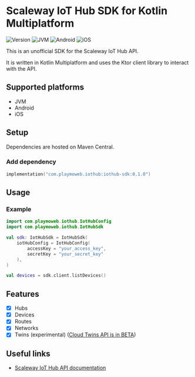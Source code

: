 # Scaleway IoT Hub SDK for Kotlin Multiplatform

![Version](https://img.shields.io/badge/version-0.1.0-green)
![JVM](https://img.shields.io/badge/platform-jvm-orange)
![Android](https://img.shields.io/badge/platform-android-orange)
![iOS](https://img.shields.io/badge/platform-ios-orange)

This is an unofficial SDK for the Scaleway IoT Hub API. 

It is written in Kotlin Multiplatform and uses the Ktor client library to interact with the API.

## Supported platforms

- JVM
- Android
- iOS

## Setup

Dependencies are hosted on Maven Central.

### Add dependency

```kotlin
implementation("com.playmoweb.iothub:iothub-sdk:0.1.0")
```

## Usage

### Example

```kotlin
import com.playmoweb.iothub.IotHubConfig
import com.playmoweb.iothub.IotHubSdk

val sdk: IotHubSdk = IotHubSdk(
    iotHubConfig = IotHubConfig(
        accessKey = "your_access_key",
        secretKey = "your_secret_key"
    ),
)

val devices = sdk.client.listDevices()
```

## Features
- [x] Hubs
- [x] Devices
- [x] Routes
- [x] Networks
- [x] Twins (experimental) ([Cloud Twins API is in BETA](https://www.scaleway.com/en/developers/api/iot/#path-iot-cloud-twins-beta-list-the-documents-of-a-cloud-twin))

## Useful links
- [Scaleway IoT Hub API documentation](https://www.scaleway.com/en/developers/api/iot/)
